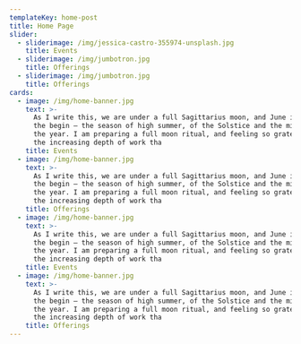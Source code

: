 ```yaml
---
templateKey: home-post
title: Home Page
slider:
  - sliderimage: /img/jessica-castro-355974-unsplash.jpg
    title: Events
  - sliderimage: /img/jumbotron.jpg
    title: Offerings
  - sliderimage: /img/jumbotron.jpg
    title: Offerings
cards:
  - image: /img/home-banner.jpg
    text: >-
      As I write this, we are under a full Sagittarius moon, and June is about
      the begin – the season of high summer, of the Solstice and the midpoint of
      the year. I am preparing a full moon ritual, and feeling so grateful for
      the increasing depth of work tha
    title: Events
  - image: /img/home-banner.jpg
    text: >-
      As I write this, we are under a full Sagittarius moon, and June is about
      the begin – the season of high summer, of the Solstice and the midpoint of
      the year. I am preparing a full moon ritual, and feeling so grateful for
      the increasing depth of work tha
    title: Offerings
  - image: /img/home-banner.jpg
    text: >-
      As I write this, we are under a full Sagittarius moon, and June is about
      the begin – the season of high summer, of the Solstice and the midpoint of
      the year. I am preparing a full moon ritual, and feeling so grateful for
      the increasing depth of work tha
    title: Events
  - image: /img/home-banner.jpg
    text: >-
      As I write this, we are under a full Sagittarius moon, and June is about
      the begin – the season of high summer, of the Solstice and the midpoint of
      the year. I am preparing a full moon ritual, and feeling so grateful for
      the increasing depth of work tha
    title: Offerings
---
```


